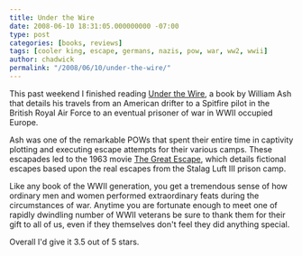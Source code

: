 ```yaml
---
title: Under the Wire
date: 2008-06-10 18:31:05.000000000 -07:00
type: post
categories: [books, reviews]
tags: [cooler king, escape, germans, nazis, pow, war, ww2, wwii]
author: chadwick
permalink: "/2008/06/10/under-the-wire/"
---
```

This past weekend I finished reading [Under the
Wire](http://www.amazon.com/Under-Wire-Adventures-Legendary-Escape/dp/0312338325),
a book by William Ash that details his travels from an American drifter to a
Spitfire pilot in the British Royal Air Force to an eventual prisoner of war
in WWII occupied Europe.

Ash was one of the remarkable POWs that spent their entire time in captivity
plotting and executing escape attempts for their various camps. These
escapades led to the 1963 movie [The Great
Escape](http://www.imdb.com/title/tt0057115/), which details fictional escapes
based upon the real escapes from the Stalag Luft III prison camp.

Like any book of the WWII generation, you get a tremendous sense of how
ordinary men and women performed extraordinary feats during the circumstances
of war. Anytime you are fortunate enough to meet one of rapidly dwindling
number of WWII veterans be sure to thank them for their gift to all of us,
even if they themselves don't feel they did anything special.

Overall I'd give it 3.5 out of 5 stars.

